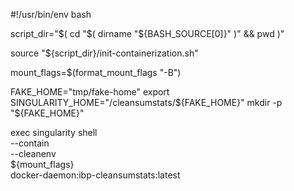 #!/usr/bin/env bash

script_dir="$( cd "$( dirname "${BASH_SOURCE[0]}" )" && pwd )"

source "${script_dir}/init-containerization.sh"

mount_flags=$(format_mount_flags "-B")

FAKE_HOME="tmp/fake-home"
export SINGULARITY_HOME="/cleansumstats/${FAKE_HOME}"
mkdir -p "${FAKE_HOME}"

exec singularity shell \
     --contain \
     --cleanenv \
     ${mount_flags} \
     docker-daemon:ibp-cleansumstats:latest
